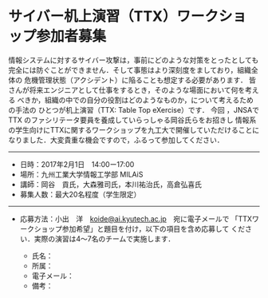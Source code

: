 # サイバー机上演習（TTX）ワークショップ参加者募集

情報システムに対するサイバー攻撃は，事前にどのような対策をとったとしても
完全には防ぐことができません．そして事態はより深刻度をましており，組織全体の
危機管理状態（アクシデント）に陥ることも想定する必要があります．
皆さんが将来エンジニアとして仕事をするとき，そのような場面において何を考える
べきか，組織の中での自分の役割はどのようなものか，について考えるための手法の
ひとつが机上演習（TTX: Table Top eXercise）です．
今回 ，JNSAでTTX のファシリテータ要員を養成していらっしゃる岡谷氏らをお招きし
情報系の学生向けにTTXに関するワークショップを九工大で開催していただけることに
なりました．大変貴重な機会ですので，ふるって参加してください．

***

* 日時：2017年2月1日　14:00ー17:00
* 場所：九州工業大学情報工学部 MILAiS
* 講師：岡谷　貢氏，大森雅司氏，本川祐治氏，高倉弘喜氏
* 募集人数：最大20名程度（学生限定）

***

* 応募方法：小出　洋　<koide@ai.kyutech.ac.jp>　宛に電子メールで
「TTXワークショップ参加希望」と題目を付け，以下の項目を含め応募して
ください．実際の演習は4〜7名のチームで実施します．

  * 氏名：
  * 所属：
  * 電子メール：
  * 備考：
 
